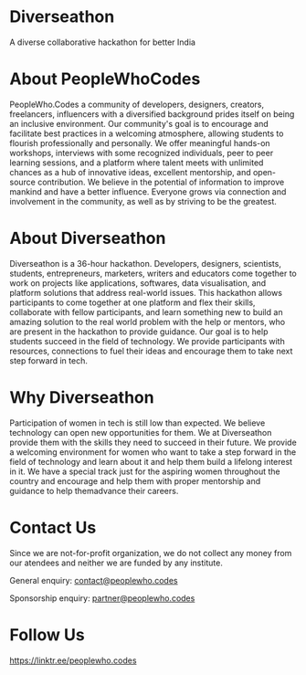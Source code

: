 # Diverseathon

A diverse collaborative hackathon for better India

# About PeopleWhoCodes

PeopleWho.Codes a community of developers, designers, creators, freelancers, influencers with a diversified background prides itself on being an inclusive environment. Our community's goal is to encourage and facilitate best practices in a welcoming atmosphere, allowing students to flourish professionally and personally. We offer meaningful hands-on workshops, interviews with some recognized individuals, peer to peer learning sessions, and a platform where talent meets with unlimited chances as a hub of innovative ideas, excellent mentorship, and open-source contribution. We believe in the potential of information to improve mankind and have a better influence. Everyone grows via connection and involvement in the community, as well as by striving to be the greatest.

# About Diverseathon

Diverseathon is a 36-hour hackathon. Developers, designers, scientists, students, entrepreneurs, marketers, writers and educators come together to work on projects like applications, softwares, data visualisation, and platform solutions that address real-world issues. This hackathon allows participants to come together at one platform and flex their skills, collaborate with fellow participants, and learn something new to build an amazing solution to the real world problem with the help or mentors, who are present in the hackathon to provide guidance. Our goal is to help students succeed in the field of technology. We provide participants with resources, connections to fuel their ideas and encourage them to take next step forward in tech.

# Why Diverseathon

Participation of women in tech is still low than expected. We believe technology can open new opportunities for them. We at Diverseathon provide them with the skills they need to succeed in their future. We provide a welcoming environment for women who want to take a step forward in the field of technology and learn about it and help them build a lifelong interest in it. We have a special track just for the aspiring women throughout the country and encourage and help them with proper mentorship and guidance to help themadvance their careers.

# Contact Us

Since we are not-for-profit organization, we do not collect any money from our atendees and neither we are funded by any institute.

General enquiry: contact@peoplewho.codes

Sponsorship enquiry: partner@peoplewho.codes

# Follow Us
<https://linktr.ee/peoplewho.codes>
